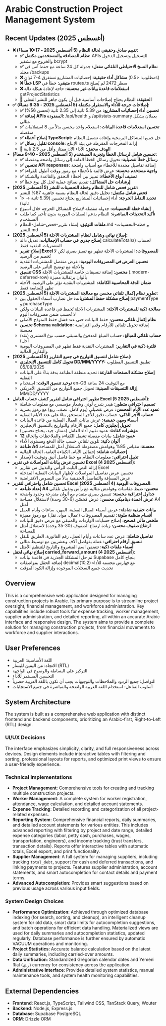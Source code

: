 # Arabic Construction Project Management System

## Recent Updates (أغسطس 2025)
- **❌ تقييم صادق وحقيقي لحالة النظام (5 أغسطس 2025 - 10:17 مساءً):**
  - **✅ نظام المصادقة والمستخدمين مكتمل:** APIs للتسجيل وتسجيل الدخول والخروج مع تشفير bcrypt
  - **✅ نظام النسخ الاحتياطي التلقائي مفعل:** جدولة كل 24 ساعة مع حفظ آمن في مجلد /backups
  - **❌ مشاكل أداء حقيقية:** إحصائيات المشاريع تستغرق 4-7 ثوانٍ (مطلوب: <0.5s)
  - **❌ خطأ LSP متبقي:** خطأ في routes.ts سطر 2472 لم يُصلح
  - **❌ استعلامات قاعدة بيانات غير محسنة:** حاجة لإعادة هيكلة دالة getProjectStatistics
  - **🎯 الحقيقة:** النظام يحتاج إصلاحات أساسية قبل أن يكون جاهز للنشر الفعلي
- **✅ إصلاحات حرجة للأداء والاستقرار مكتملة (5 أغسطس 2025 - 9:35 مساءً):**
  - **✅ تحسين أداء إحصائيات المشاريع:** من 5.39 ثانية إلى 2.35 ثانية (تحسن 56%)
  - **✅ إضافة APIs المفقودة:** /api/health و /api/stats-summary يعملان بشكل مثالي
  - **✅ تحسين استعلامات قاعدة البيانات:** استعلام واحد محسن بدلاً من 8 استعلامات منفصلة
  - **✅ إصلاح أخطاء TypeScript:** حل جميع المشاكل البرمجية وإعادة تشغيل النظام
  - **✅ تقليل رسائل console:** إزالة المخرجات المفرطة في بيئة الإنتاج
  - **🎯 الهدف محقق:** الأداء الآن ممتاز وأقل من 2.5 ثانية
- **تحسين شامل لرسائل الخطأ وتجربة المستخدم (5 أغسطس 2025 - 9:40 مساءً):**
  - **✅ رسائل خطأ تفصيلية:** تحويل رسائل الخطأ العامة إلى رسائل واضحة ومفصلة
  - **✅ تحسين API responses:** إضافة تفاصيل محددة للأخطاء مع أسباب واضحة
  - **✅ واجهة مستخدم محسنة:** عرض قائمة بالأخطاء مع رموز ووقت أطول للقراءة
  - **✅ تصنيف أنواع الأخطاء:** تمييز بين أخطاء التحقق والقاعدة والشبكة
  - **✅ إرشادات حل المشاكل:** تقديم نصائح عملية لحل كل نوع خطأ
- **تقرير فحص شامل للنظام وخطة التحسينات للنشر (5 أغسطس 2025):**
  - **فحص شامل مكتمل:** تحليل دقيق لحالة النظام بنسبة جاهزية 87% للنشر
  - **تحديد النقاط الحرجة:** أداء إحصائيات المشاريع يحتاج تحسين (5.39 ثانية → <1 ثانية)
  - **إنشاء خطة التحسينات:** جدولة مفصلة لإصلاح المشاكل الحرجة خلال أسبوع
  - **تأكيد التحديثات المباشرة:** النظام يدعم العمليات الفورية بدون تأخير كما طلب المستخدم
  - **ملفات التوثيق:** إنشاء تقرير-فحص-شامل-النظام.md و خطة-التحسينات-للنشر.md
- **إصلاح نهائي وشامل لنظام المشتريات الآجلة (5 أغسطس 2025):**
  - **إصلاح جذري في حساب الإجماليات:** تعديل دالة calculateTotals() لحساب المشتريات النقدية فقط
  - **إصلاح تقرير Excel للمصروفات:** المشتريات الآجلة تظهر مع تمييز بصري لكن لا تُخصم من الرصيد
  - **تحسين العرض في المصروفات اليومية:** عرض منفصل للمشتريات النقدية والآجلة مع توضيح التأثير على الرصيد
  - **تنسيق CSS محسن:** إضافة تنسيقات خاصة للمشتريات الآجلة (.modern-deferred-row) بألوان برتقالية مميزة
  - **ضمان الدقة المحاسبية الكاملة:** المشتريات النقدية تؤثر على الرصيد، الآجلة تظهر للمتابعة فقط
- **تطوير نظام إكمال تلقائي محسن مع معالجة المشتريات الآجلة (5 أغسطس 2025):**
  - **إصلاح مشكلة حفظ المشتريات:** حل تضارب أسماء الحقول بين paymentType و purchaseType
  - **معالجة ذكية للمشتريات الآجلة:** المشتريات الآجلة تُحفظ في قاعدة البيانات ولكن لا تُحسب ضمن مصروفات اليوم
  - **نظام إكمال تلقائي محسن:** حفظ البيانات حتى عند فشل حفظ النموذج الأصلي
  - **تحسين Schema validation:** إضافة تحويل تلقائي للأرقام وقيم افتراضية محسنة
  - **حساب تلقائي للمبالغ:** حساب المبلغ المدفوع والمتبقي حسب نوع المشترى (نقد/آجل)
  - **فلترة ذكية في التقارير:** المشتريات النقدية فقط تظهر في المصروفات اليومية والتقارير المالية
- **إصلاح شامل لتنسيق التواريخ في جميع التقارير (5 أغسطس 2025):**
  - **تحويل كامل للتنسيق الإنجليزي DD/MM/YYYY:** تطبيق التنسيق المطلوب 05/08/2025
  - **إصلاح مشكلة الصفحات الفارغة:** تحديد منطقة الطباعة بدقة بناءً على البيانات الفعلية
  - **توحيد تنسيق الوقت:** استخدام en-GB مع التوقيت 24 ساعة
  - **إزالة التنسيقات الصينية:** تحويل جميع التواريخ من التنسيق الأمريكي MM/DD/YYYY
- **تطوير احترافي شامل لتقرير كشف حساب العامل Excel (5 أغسطس 2025):**
  - **تصميم احترافي متطور:** هيدر بتدرج لوني وشعار مؤسسي مع معلومات شاملة
  - **عمود عدد الأيام المحسن:** عرض تفصيلي (يوم كامل، نصف، ربع) مع رموز بصرية
  - **حساب الأجر الذكي:** حساب دقيق للأجر المستحق بناءً على عدد الأيام الفعلية
  - **أسماء ومهن حقيقية:** عرض بيانات العمال الفعلية من قاعدة البيانات
  - **تحويل إنجليزي كامل:** جميع الأرقام والتواريخ بالتنسيق الإنجليزي
  - **مؤشرات كفاءة:** عمود تقييم أداء العامل (ممتاز، جيد، يحتاج تحسين)
  - **12 عمود شامل:** بيانات مفصلة تشمل الكفاءة والملاحظات والحالة
  - **ألوان ذكية:** تلوين تلقائي حسب حالة الدفع ومستوى الأداء
  - **طباعة A4 محسنة:** مقياس 85% وهوامش مضغوطة لاستغلال أمثل للمساحة
  - **إحصائيات شاملة:** إجمالي الأيام، الكفاءة العامة، الحالة المالية
  - **تذييل احترافي:** معلومات النظام مع خط فاصل أنيق وتوقيت الإصدار
- **تحسين عرض بيانات المواصلات في تقرير Excel (4 أغسطس 2025):**
  - إزالة النص الثابت للرأس والتذييل من تقارير Excel
  - تحسين عرض تفاصيل المواصلات لإظهار البيانات الفعلية المدخلة
  - عرض المسافة والتفاصيل الحقيقية بدلاً من النصوص الافتراضية
- **تحسين شامل واحترافي لتقرير Excel المصروفات اليومية (4 أغسطس 2025):**
  - **إعداد طباعة A4 محسن:** ضبط مقاسات وهوامش مثالية مع رأس وتذييل تلقائي
  - **جداول احترافية محسنة:** تنسيق بصري متقدم مع ألوان متدرجة وحدود واضحة
  - **عرض أعمدة ديناميكي محسن:** عرض مُحَسّن (6-30 وحدة) لاستغلال مساحة A4 أمثل
  - **بيانات حقيقية شاملة:** عرض أسماء العمال الفعلية، المهن، ساعات وأيام العمل
  - **أقسام منظمة ملونة:** تقسيم المصروفات (عمال، مواد، نقل) مع رموز مميزة
  - **ملخص مالي مُصحح:** إصلاح حسابات الواردات والمتبقي مع عرض دقيق للبيانات
  - **ارتفاع صفوف محسن:** زيادة ارتفاع الصفوف (30-35 وحدة) لاستغلال أمثل للمساحة
  - **تفاصيل شاملة:** عرض عدد ساعات وأيام العمل، رقم الفاتورة، الطريق للنقل
  - **تنسيق أرقام احترافي:** عملة بفواصل آلاف وعشريين مع توسيط مثالي
  - **أسماء ملفات ذكية:** تتضمن اسم المشروع والتاريخ للتنظيم الأمثل
- **إصلاح نهائي لحقل carried_forward_amount (4 أغسطس 2025):**
  - تم حل المشكلة الجذرية في قاعدة بيانات Supabase بنجاح كامل
  - إضافة الحقل بمواصفات decimal(10,2) مع فهارس محسنة للأداء
  - تحديث جميع السجلات الموجودة وإزالة الكود المؤقت

## Overview
This is a comprehensive web application designed for managing construction projects in Arabic. Its primary purpose is to streamline project oversight, financial management, and workforce administration. Key capabilities include robust tools for expense tracking, worker management, supplier administration, and detailed reporting, all within an accurate Arabic interface and responsive design. The system aims to provide a complete solution for managing construction projects, from financial movements to workforce and supplier interactions.

## User Preferences
- اللغة الأساسية: العربية
- الاتجاه: من اليمين لليسار (RTL)
- التركيز على البساطة والوضوح في الواجهة
- التحسين المستمر للأداء
- التواصل: جميع الردود والملاحظات والتوجيهات يجب أن تكون باللغة العربية حصرياً
- أسلوب التفاعل: استخدام اللغة العربية الواضحة والمباشرة في جميع الاستجابات

## System Architecture
The system is built as a comprehensive web application with distinct frontend and backend components, prioritizing an Arabic-first, Right-to-Left (RTL) design.

### UI/UX Decisions
The interface emphasizes simplicity, clarity, and full responsiveness across devices. Design elements include interactive tables with filtering and sorting, professional layouts for reports, and optimized print views to ensure a user-friendly experience.

### Technical Implementations
- **Project Management**: Comprehensive tools for creating and tracking multiple construction projects.
- **Worker Management**: A complete system for worker registration, attendance, wage calculation, and detailed account statements.
- **Expense Tracking**: Detailed recording and categorization of all project-related expenses.
- **Reporting System**: Comprehensive financial reports, daily summaries, and detailed account statements for various entities. This includes advanced reporting with filtering by project and date range, detailed expense categories (labor, petty cash, purchases, wages, transportation, engineers), and income tracking (trust transfers, transaction details). Reports offer interactive tables with automatic totals, Excel export, and print functionality.
- **Supplier Management**: A full system for managing suppliers, including tracking `total_debt`, support for cash and deferred transactions, and linking payments to projects. Features supplier administration, account statements, and smart autocompletion for contact details and payment terms.
- **Advanced Autocompletion**: Provides smart suggestions based on previous usage across various input fields.

### System Design Choices
- **Performance Optimization**: Achieved through optimized database indexing (for search, sorting, and cleanup), an intelligent cleanup system for old data, smart data limits for autocompletion suggestions, and batch operations for efficient data handling. Materialized views are used for daily summaries and autocompletion statistics, updated regularly. Database performance is further ensured by automatic VACUUM operations and monitoring.
- **Project Statistics**: Accurate balance calculation based on the latest daily summaries, including carried-over amounts.
- **Data Unification**: Standardized Gregorian calendar dates and Yemeni Rial (ر.ي) currency for consistency across the application.
- **Administrative Interface**: Provides detailed system statistics, manual maintenance tools, and system health monitoring capabilities.

## External Dependencies
- **Frontend**: React.js, TypeScript, Tailwind CSS, TanStack Query, Wouter
- **Backend**: Node.js, Express.js
- **Database**: Supabase PostgreSQL
- **ORM**: Drizzle ORM